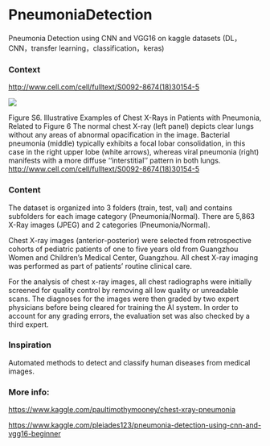 # PneumoniaDetection
Pneumonia Detection using CNN and VGG16 on kaggle datasets (DL，CNN，transfer learning，classification，keras)

### Context
http://www.cell.com/cell/fulltext/S0092-8674(18)30154-5

![](https://i.imgur.com/jZqpV51.png)

Figure S6. Illustrative Examples of Chest X-Rays in Patients with Pneumonia, Related to Figure 6
The normal chest X-ray (left panel) depicts clear lungs without any areas of abnormal opacification in the image. Bacterial pneumonia (middle) typically exhibits a focal lobar consolidation, in this case in the right upper lobe (white arrows), whereas viral pneumonia (right) manifests with a more diffuse ‘‘interstitial’’ pattern in both lungs.
http://www.cell.com/cell/fulltext/S0092-8674(18)30154-5

### Content
The dataset is organized into 3 folders (train, test, val) and contains subfolders for each image category (Pneumonia/Normal). There are 5,863 X-Ray images (JPEG) and 2 categories (Pneumonia/Normal).

Chest X-ray images (anterior-posterior) were selected from retrospective cohorts of pediatric patients of one to five years old from Guangzhou Women and Children’s Medical Center, Guangzhou. All chest X-ray imaging was performed as part of patients’ routine clinical care.

For the analysis of chest x-ray images, all chest radiographs were initially screened for quality control by removing all low quality or unreadable scans. The diagnoses for the images were then graded by two expert physicians before being cleared for training the AI system. In order to account for any grading errors, the evaluation set was also checked by a third expert.

### Inspiration
Automated methods to detect and classify human diseases from medical images.

### More info:
https://www.kaggle.com/paultimothymooney/chest-xray-pneumonia

https://www.kaggle.com/pleiades123/pneumonia-detection-using-cnn-and-vgg16-beginner
